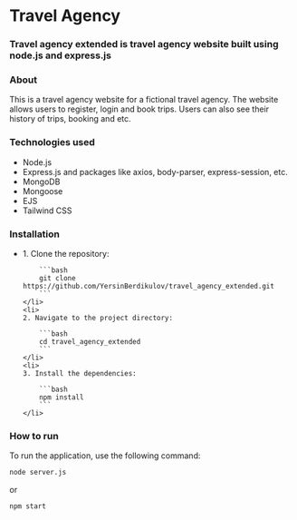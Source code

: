 # Travel Agency 

### Travel agency extended is travel agency website built using node.js and express.js

### About
This is a travel agency website for a fictional travel agency. The website allows users to register, login and book trips. Users can also see their history of trips, booking and etc.

### Technologies used
<ul>
    <li>Node.js</li>
    <li>Express.js and packages like axios, body-parser, express-session, etc.</li>
    <li>MongoDB</li>
    <li>Mongoose</li>
    <li>EJS</li>
    <li>Tailwind CSS</li>
</ul>


### Installation
<ul>
    <li>
    1. Clone the repository:

        ```bash
        git clone https://github.com/YersinBerdikulov/travel_agency_extended.git
        ```
    </li>
    <li>
    2. Navigate to the project directory:

        ```bash
        cd travel_agency_extended
        ```
    </li>
    <li>
    3. Install the dependencies:

        ```bash
        npm install
        ```
    </li>
</ul>

### How to run

To run the application, use the following command:

```bash
node server.js
```
or
```bash
npm start
```

